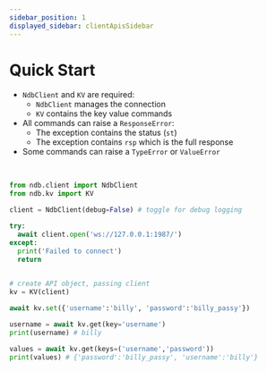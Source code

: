 ```yaml
---
sidebar_position: 1
displayed_sidebar: clientApisSidebar
---
```


# Quick Start

- `NdbClient` and `KV` are required:
  - `NdbClient` manages the connection
  - `KV` contains the key value commands
- All commands can raise a `ResponseError`:
  - The exception contains the status (`st`)
  - The exception contains `rsp` which is the full response
- Some commands can raise a `TypeError` or `ValueError`

<br/>

```py
from ndb.client import NdbClient
from ndb.kv import KV

client = NdbClient(debug=False) # toggle for debug logging

try:
  await client.open('ws://127.0.0.1:1987/')
except:
  print('Failed to connect')
  return

  
# create API object, passing client
kv = KV(client)

await kv.set({'username':'billy', 'password':'billy_passy'})

username = await kv.get(key='username')
print(username) # billy

values = await kv.get(keys=('username','password'))
print(values) # {'password':'billy_passy', 'username':'billy'}
```
